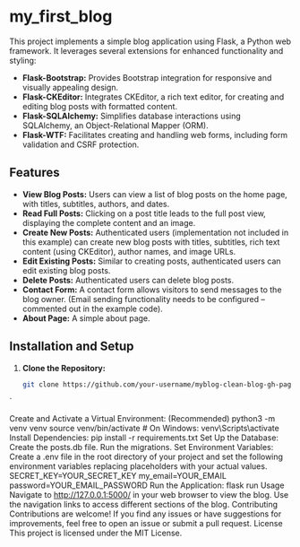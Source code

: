 # my_first_blog

This project implements a simple blog application using Flask, a Python web framework.  It leverages several extensions for enhanced functionality and styling:

* **Flask-Bootstrap:** Provides Bootstrap integration for responsive and visually appealing design.
* **Flask-CKEditor:** Integrates CKEditor, a rich text editor, for creating and editing blog posts with formatted content.
* **Flask-SQLAlchemy:** Simplifies database interactions using SQLAlchemy, an Object-Relational Mapper (ORM).
* **Flask-WTF:** Facilitates creating and handling web forms, including form validation and CSRF protection.

## Features

* **View Blog Posts:**  Users can view a list of blog posts on the home page, with titles, subtitles, authors, and dates.
* **Read Full Posts:** Clicking on a post title leads to the full post view, displaying the complete content and an image.
* **Create New Posts:**  Authenticated users (implementation not included in this example) can create new blog posts with titles, subtitles, rich text content (using CKEditor), author names, and image URLs.
* **Edit Existing Posts:**  Similar to creating posts, authenticated users can edit existing blog posts.
* **Delete Posts:** Authenticated users can delete blog posts.
* **Contact Form:**  A contact form allows visitors to send messages to the blog owner.  (Email sending functionality needs to be configured – commented out in the example code).
* **About Page:** A simple about page.


## Installation and Setup

1. **Clone the Repository:**
   ```bash
   git clone https://github.com/your-username/myblog-clean-blog-gh-pages.git
`

Create and Activate a Virtual Environment: (Recommended)
python3 -m venv venv
source venv/bin/activate  # On Windows: venv\Scripts\activate
Install Dependencies:
pip install -r requirements.txt
Set Up the Database:
Create the posts.db file.
Run the migrations.
Set Environment Variables: Create a .env file in the root directory of your project and set the following environment variables replacing placeholders with your actual values.
SECRET_KEY=YOUR_SECRET_KEY
my_email=YOUR_EMAIL
password=YOUR_EMAIL_PASSWORD
Run the Application:
flask run
Usage
Navigate to http://127.0.0.1:5000/ in your web browser to view the blog.
Use the navigation links to access different sections of the blog.
Contributing
Contributions are welcome! If you find any issues or have suggestions for improvements, feel free to open an issue or submit a pull request.
License
This project is licensed under the MIT License.